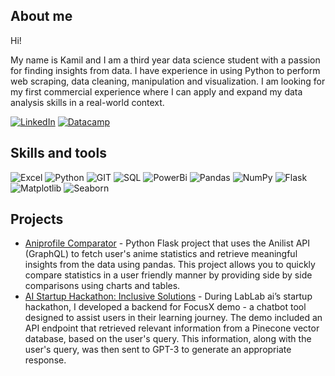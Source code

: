 ## About me 

Hi!

My name is Kamil and I am a third year data science student with a passion for finding insights from data. I have experience in using Python to perform web scraping, data cleaning, manipulation and visualization. I am looking for my first commercial experience where I can apply and expand my data analysis skills in a real-world context.

[![LinkedIn](https://img.shields.io/badge/-LinkedIn-black?style=flat-square&logo=linkedin)](https://www.linkedin.com/in/kamilneumann/)
[![Datacamp](https://img.shields.io/badge/-Datacamp-black?style=flat-square&logo=datacamp)](https://app.datacamp.com/profile/kneumann)


## Skills and tools

![Excel](https://img.shields.io/badge/-Excel-black?style=flat-square&logo=microsoft-excel)
![Python](https://img.shields.io/badge/-Python-black?style=flat-square&logo=python)
![GIT](https://img.shields.io/badge/-GIT-black?style=flat-square&logo=git)
![SQL](https://img.shields.io/badge/-SQL-black?style=flat-square&logo=mysql)
![PowerBi](https://img.shields.io/badge/-PowerBi-black?style=flat-square&logo=powerbi)
![Pandas](https://img.shields.io/badge/-Pandas-black?style=flat-square&logo=pandas)
![NumPy](https://img.shields.io/badge/-NumPy-black?style=flat-square&logo=numpy)
![Flask](https://img.shields.io/badge/-Flask-black?style=flat-square&logo=flask)
![Matplotlib](https://img.shields.io/badge/-Matplotlib-black?style=flat-square&logo=matplotlib)
![Seaborn](https://img.shields.io/badge/-Seaborn-black?style=flat-square&logo=seaborn)

## Projects

- [Aniprofile Comparator](https://github.com/Kamiltonn/Aniprofile-comparator) - Python Flask project that uses the Anilist API (GraphQL) to fetch user's anime statistics and retrieve meaningful insights from the data using pandas. This project allows you to quickly compare statistics in a user friendly manner by providing side by side comparisons using charts and tables.
- [AI Startup Hackathon: Inclusive Solutions](https://lablab.ai/event/ai-startup-hackathon/inclusive-solutions) - During LabLab ai’s startup hackathon, I developed a backend for FocusX demo - a chatbot tool designed to assist users in their learning journey. The demo included an API endpoint that retrieved relevant information from a Pinecone vector database, based on the user's query. This information, along with the user's query, was then sent to GPT-3 to generate an appropriate response.
